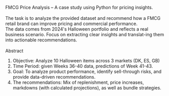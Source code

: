 FMCG Price Analysis – A case study using Python for pricing insights. <br> <br>
The task is to analyze the provided dataset and recommend how a FMCG retail brand can improve pricing and commercial performance. <br>The data comes from 2024's Halloween portfolio and reflects a real business scenario. Focus on extracting clear insights and translat-ing them into actionable recommendations. <br>
<br>Abstract <br>
1. Objective: Analyze 10 Halloween items across 3 markets (DK, ES, GB)
2. Time Period: given Weeks 36-40 data, predictions of Week 41-43. 
3. Goal: To analyze product performance, identify sell-through risks, and provide data-driven recommendations.
4. The recommendations: Mix of replenishment, price increases, markdowns (with calculated projections), as well as bundle strategies.

